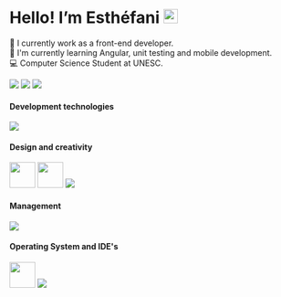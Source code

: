  # Hello! I’m Esthéfani <img src="https://media.giphy.com/media/hvRJCLFzcasrR4ia7z/giphy.gif" width="25px">

🔭 I currently work as a front-end developer. <br/>
🌱 I'm currently learning Angular, unit testing and mobile development. <br/>
💻 Computer Science Student at UNESC.
<br/>
<div>
 
 [![](https://vbr.wocr.tk/badge?page_id=Esthefani-Possamai-visitor-badge-reloaded&color=779BE7&lcolor=&style=for-the-badge&logo=Github&logoColor=white&custom=CNT%20Views&text=&color=ffffff)](https://github.com/Esthefani-Possamai)
 <a  href = "mailto: esthefani_possamai@hotmail.com" target="_blank"><img src="https://img.shields.io/badge/-Gmail-%23333?style=for-the-badge&logo=gmail&logoColor=white" target="_blank"></a>
  <a href="https://www.linkedin.com/in/esth%C3%A9fani-possamai-41b4981a3?lipi=urn%3Ali%3Apage%3Ad_flagship3_profile_view_base_contact_details%3BIDL8KCwgTcuUaogq7jl9sw%3D%3D" target="_blank"><img src="https://img.shields.io/badge/-LinkedIn-%230077B5?style=for-the-badge&logo=linkedin&logoColor=white" target="_blank"></a>
</div>

#### Development technologies 
<div align="left">
    <img src="https://skillicons.dev/icons?i=react,ts,js,materialui,styledcomponents,html,css,java,mysql&theme=dark" />
</div>

#### Design and creativity
<div align="left" display:"flex">
  <img  width="45" heigth="45" src="https://cdn.jsdelivr.net/gh/devicons/devicon/icons/behance/behance-original.svg" />   
  <img width="45" heigth="45" src="https://cdn.jsdelivr.net/gh/devicons/devicon/icons/canva/canva-original.svg" />
  <img src="https://skillicons.dev/icons?i=figma,&theme=dark" />      
</div>

#### Management 
<div align="left">
    <img src="https://skillicons.dev/icons?i=git,github,&theme=dark" />
</div>

#### Operating System and IDE's
<div align="left">
 
   <img width="45" heigth="45" src="https://cdn.jsdelivr.net/gh/devicons/devicon/icons/windows8/windows8-original.svg" />  
   <img src="https://skillicons.dev/icons?i=linux,vscode,eclipse&theme=dark" />
</div>

#

<div align="left">


 
 </div>

